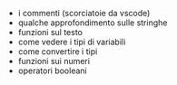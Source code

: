 - i commenti (scorciatoie da vscode)
- qualche approfondimento sulle stringhe
- funzioni sul testo
- come vedere i tipi di variabili
- come convertire i tipi 
- funzioni sui numeri
- operatori booleani

